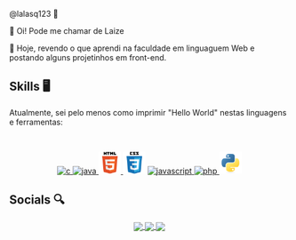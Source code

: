 @lalasq123 👀 


👋 Oi! Pode me chamar de Laize

📌  Hoje, revendo o que aprendi na faculdade em linguaguem Web e postando alguns projetinhos em front-end.



## Skills 🖥️
Atualmente, sei pelo menos como imprimir "Hello World" nestas linguagens e ferramentas:

<div style="display:inline_block"> <br>
<p align="center">
<a href="http://linguagemc.com.br/" target="_blank"> <img src="https://cdn.jsdelivr.net/gh/devicons/devicon/icons/c/c-original.svg" alt="c" width="40" height="40"/>
 </a> 
 <a href="https://www.java.com/pt-BR/" target="_blank"> <img src="https://cdn.jsdelivr.net/gh/devicons/devicon/icons/java/java-original-wordmark.svg" alt="java" width="40" height="40"/>
 </a>
<a href="https://www.w3.org/html/" target="_blank"> <img src="https://raw.githubusercontent.com/devicons/devicon/master/icons/html5/html5-original-wordmark.svg" alt="html5" width="40" height="40"/>
 </a> 
<a href="https://www.w3schools.com/css/" target="_blank"> <img src="https://raw.githubusercontent.com/devicons/devicon/master/icons/css3/css3-original-wordmark.svg" alt="css3" width="40" height="40"/></a>
<a href="https://developer.mozilla.org/en-US/docs/Web/JavaScript" target="_blank"> <img src="https://cdn.jsdelivr.net/gh/devicons/devicon/icons/javascript/javascript-original.svg" alt="javascript" width="40" height="40"/> </a>
<a href="https://www.php.net/" target="_blank"> <img src="https://cdn.jsdelivr.net/gh/devicons/devicon/icons/php/php-original.svg" alt="php" width="40" height="40"/> </a> 
<a href="https://www.python.org" target="_blank"> <img src="https://raw.githubusercontent.com/devicons/devicon/master/icons/python/python-original.svg" alt="python" width="40" height="40"/>
</a> 
</p>  
  
## Socials 🔍
  
<p align="center">
<a href="https://www.linkedin.com/in/laize-queiroz123/" target="blank"> <img align="center" src="https://img.shields.io/badge/LinkedIn-0077B5?style=for-the-badge&logo=linkedin&logoColor=white"/>
</a>
<a href="https://github.com/lalasq123/" target="blank"> <img align="center" src="https://img.shields.io/badge/GitHub-100000?style=for-the-badge&logo=github&logoColor=white"/>
 </a>
<a href="https://Laize_Queiroz#7953/" target="blank"> <img align="center" src="https://img.shields.io/badge/Discord-7289DA?style=for-the-badge&logo=discord&logoColor=white"/>
</a>
</p>
</div>

